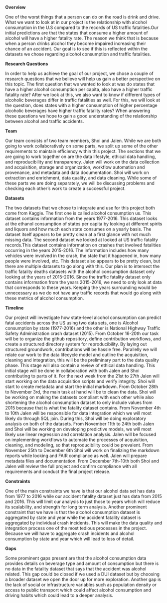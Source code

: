 **Overview**
	
One of the worst things that a person can do on the road is drink and drive. What we want to look at in our project is the relationship with alcohol consumption in the U.S compared to the records of US traffic fatalities.Our initial predictions are that the states that consume a higher amount of alcohol will have a higher fatality rate. The reason we think that is because when a person drinks alcohol they become impaired increasing their chance of an accident. Our goal is to see if this is reflected within the datasets we chose regarding alcohol consumption and traffic fatalities.
	
**Research Questions**

In order to help us achieve the goal of our project, we chose a couple of research questions that we believe will help us gain a better perspective on this topic. The first question that we wanted to look at was do states that have a higher alcohol consumption per capita, also have a higher traffic fatality rate? After we look at this, we also want to know if different types of alcoholic beverages differ in traffic fatalities as well. For this, we will look at the question, does states with a higher consumption of higher percentage alcoholic beverages have higher traffic fatality rates? When answering these questions we hope to gain a good understanding of the relationship between alcohol and traffic accidents.

**Team**

Our team consists of two team members, Shoi and Jalen. While we are both going to work collaboratively on some parts, we split up some of the other requirements to maintain efficiency within this project. The sections that we are going to work together on are the data lifestyle, ethical data handling, and reproducibility and transparency. Jalen will work on the data collection and acquisition, storage and organization, workflow automation and provenance, and metadata and data documentation. Shoi will work on extraction and enrichment, data quality, and data cleaning. While some of these parts we are doing separately, we will be discussing problems and checking each other’s work to create a successful project.

**Datasets**

The two datasets that we chose to integrate and use for this project both come from Kaggle. The first one is called alcohol consumption us. This dataset contains information from the years 1977-2016. This dataset looks at the ethanol consumption of states per capita by looking at different spirits and liquors and how much each state consumes on a yearly basis. The dataset itself appears to be pretty clean at a first glance with not much missing data. The second dataset we looked at looked at US traffic fatality records.This dataset contains information on crashes that involved fatalities occurring in the years 2015-2016. The information includes how many vehicles were involved in the crash, the state that it happened in, how many people were involved, etc. This dataset also appears to be pretty clean, but there are multiple datasets to go along with this. Our plan is to intersect the traffic fatality deaths datasets with the alcohol consumption dataset only looking at the years of 2015-2016. Since the traffic fatality dataset only contains information from the years 2015-2016, we need to only look at data that corresponds to these years. Keeping the years surrounding would be unnecessary as we do not have any traffic records that would go along with these metrics of alcohol consumption.

**Timeline** 

Our project will investigate how state-level alcohol consumption can predict fatal accidents across the US using two data sets, one is Alcohol consumption by state (1977-2016) and the other is National Highway Traffic Safety Administration crash dataset (2015). From October 16-20th our task will be to organize the github repository, define contribution workflows, and create a structured directory system for reproducibility. By laying out structured groundwork, contributions will be hassle free. Parallelly we will relate our work to the data lifecycle model and outline the acquisition, cleaning and integration, this will be the preliminary part to the data quality phase. This stage will also contain a review of ethical data handling. This initial stage will be done in collaboration with both Jalen and Shoi contributing to parts of it. For the next week from the 21st to 27th Jalen will start working on the data acquisition scripts and verify integrity. Shoi will start to create metadata and start the initial markdown. From October 28th to November 3rd, the main task at hand will be to clean the data. Shoi will be working on making the datasets compliant with each other while also shortening the alcohol consumption dataset to only include values from 2015 because that is what the fatality dataset contains. From November 4th to 10th Jalen will be responsible for data integration which we will most likely do through SQL join. During this, Shoi will be doing exploratory analysis on both of the datasets. From November 11th to 24th both Jalen and Shoi will be working on developing predictive models, we will most likely use linear regression and correlation analysis. Jalen will be focused on implementing workflows to automate the processes of acquisition, cleaning, and modeling, so that reproducibility could be prevalent. From November 25th to December 6th Shoi will work on finalizing the markdown reports while looking and FAIR compliance as well. Jalen will prepare metadata files and documentation. From December 7th-10th both Shoi and Jalen will review the full project and confirm compliance with all requirements and conduct the final project release. 

**Constraints**

One of the main constraints we have is that our alcohol data set has data from 1977 to 2016 while our accident fatality dataset just has data from 2015 and 2016. This will limit our analysis to just those to years which will reduce its scalability, and strength for long term analysis. Another prominent constraint that we have is that the alcohol consumption dataset is aggregated by state and year while the accident fatality dataset is aggregated by individual crash incidents. This will make the data quality and integration process one of the most tedious processes in the project. Because we will have to aggregate crash incidents and alcohol consumption by state and year which will lead to loss of detail. 

**Gaps**

Some prominent gaps present are that the alcohol consumption data provides details on beverage type and amount of consumption but there is no data in the fatality dataset that says that the accident was alcohol related. This gap could be closed if we used a DUI dataset but by choosing a broader dataset we open the door up for more exploration. Another gap is the lack of social or infrastructure variables such as population density or access to public transport which could affect alcohol consumption and driving habits which could lead to a deeper analysis. 
